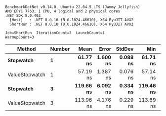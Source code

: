 ```

BenchmarkDotNet v0.14.0, Ubuntu 22.04.5 LTS (Jammy Jellyfish)
AMD EPYC 7763, 1 CPU, 4 logical and 2 physical cores
.NET SDK 8.0.403
  [Host]   : .NET 8.0.10 (8.0.1024.46610), X64 RyuJIT AVX2
  ShortRun : .NET 8.0.10 (8.0.1024.46610), X64 RyuJIT AVX2

Job=ShortRun  IterationCount=3  LaunchCount=1  
WarmupCount=3  

```
| Method         | Number | Mean      | Error    | StdDev   | Min       | Max       | Gen0   | Allocated |
|--------------- |------- |----------:|---------:|---------:|----------:|----------:|-------:|----------:|
| **Stopwatch**      | **1**      |  **61.77 ns** | **1.600 ns** | **0.088 ns** |  **61.71 ns** |  **61.87 ns** | **0.0005** |      **40 B** |
| ValueStopwatch | 1      |  57.19 ns | 1.387 ns | 0.076 ns |  57.14 ns |  57.28 ns |      - |         - |
| **Stopwatch**      | **3**      | **119.66 ns** | **6.092 ns** | **0.334 ns** | **119.46 ns** | **120.04 ns** | **0.0005** |      **40 B** |
| ValueStopwatch | 3      | 113.96 ns | 4.176 ns | 0.229 ns | 113.69 ns | 114.11 ns |      - |         - |
